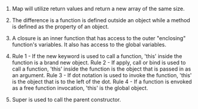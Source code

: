 1. Map will utilize return values and return a new array of the same size.

2. The difference is a function is defined outside an object while a method is defined as the property of an object.

3. A closure is an inner function that has access to the outer "enclosing" function's variables. It also has access to the global variables.

4. Rule 1 - If the new keyword is used to call a function, 'this' inside the function is a brand new object.
   Rule 2 - If apply, call or bind is used to call a function, 'this' inside the function is the object that is passed in as an argument.
   Rule 3 - If dot notation is used to invoke the function, 'this' is the object that is to the left of the dot.
   Rule 4 - If a function is envoked as a free function invocation, 'this' is the global object.

5. Super is used to call the parent constructor.
